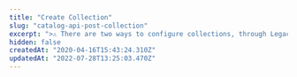 ```yaml
---
title: "Create Collection"
slug: "catalog-api-post-collection"
excerpt: ">⚠️ There are two ways to configure collections, through Legacy CMS Portal or using the Beta Collection module. This endpoint is compatible with [collections configured through the Legacy CMS Portal](https://help.vtex.com/en/tutorial/adding-collections-cms--2YBy6P6X0NFRpkD2ZBxF6L).\n\nCreates a new Collection.\r\n## Request body example\r\n\r\n```json\r\n{\r\n    \"Name\": \"Winter\",\r\n    \"Searchable\": false,\r\n    \"Highlight\": false,\r\n    \"DateFrom\": \"2021-09-27T10:47:00\",\r\n    \"DateTo\": \"2027-09-27T10:47:00\"\r\n}\r\n```\r\n\r\n## Response body example\r\n\r\n```json\r\n{\r\n    \"Id\": 159,\r\n    \"Name\": \"Winter\",\r\n    \"Description\": null,\r\n    \"Searchable\": false,\r\n    \"Highlight\": false,\r\n    \"DateFrom\": \"2021-09-27T10:47:00\",\r\n    \"DateTo\": \"2027-09-27T10:47:00\",\r\n    \"TotalProducts\": 0,\r\n    \"Type\": \"Manual\"\r\n}\r\n```"
hidden: false
createdAt: "2020-04-16T15:43:24.310Z"
updatedAt: "2022-07-28T13:25:03.470Z"
---
```

